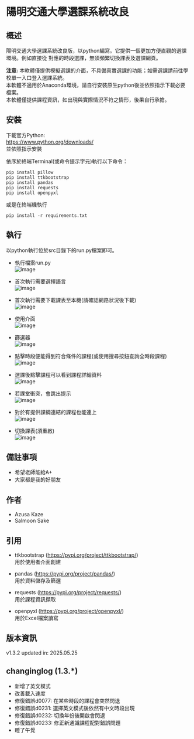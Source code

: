 
# 陽明交通大學選課系統改良

## 概述
陽明交通大學選課系統改良版，以python編寫。它提供一個更加方便直觀的選課環境。例如直接從
對應的時段選課，無須頻繁切換課表及選課網頁。

**注意:**
本軟體僅提供模擬選課的介面，不具備真實選課的功能；如需選課請前往學校單一入口登入選課系統。  
本軟體不適用於Anaconda環境，請自行安裝原生python後並依照指示下載必要檔案。  
本軟體僅提供課程資訊，如出現與實際情況不符之情形，後果自行承擔。

## 安裝

下載官方Python:  
https://www.python.org/downloads/  
並依照指示安裝

依序於終端Terminal(或命令提示字元)執行以下命令：
```
pip install pillow
pip install ttkbootstrap
pip install pandas
pip install requests
pip install openpyxl
```
或是在終端機執行
```
pip install -r requirements.txt
```

## 執行
以python執行位於src目錄下的run.py檔案即可。

- 執行檔案run.py  
![image](https://github.com/SalmoonSake2/Project---Course-Adding-Tool/blob/main/docs/show_case1.png)

- 首次執行需要選擇語言  
![image](https://github.com/SalmoonSake2/Project---Course-Adding-Tool/blob/main/docs/show_case2.png)

- 首次執行需要下載課表至本機(請確認網路狀況後下載)  
![image](https://github.com/SalmoonSake2/Project---Course-Adding-Tool/blob/main/docs/show_case3.png)

- 使用介面  
![image](https://github.com/SalmoonSake2/Project---Course-Adding-Tool/blob/main/docs/show_case4.png)

- 篩選器  
![image](https://github.com/SalmoonSake2/Project---Course-Adding-Tool/blob/main/docs/show_case5.png)

- 點擊時段便能得到符合條件的課程(或使用搜尋按鈕查詢全時段課程)  
![image](https://github.com/SalmoonSake2/Project---Course-Adding-Tool/blob/main/docs/show_case6.png)

- 選課後點擊課程可以看到課程詳細資料  
![image](https://github.com/SalmoonSake2/Project---Course-Adding-Tool/blob/main/docs/show_case7.png)

- 若課堂衝突，會跳出提示  
![image](https://github.com/SalmoonSake2/Project---Course-Adding-Tool/blob/main/docs/show_case8.png)

- 對於有提供課綱連結的課程也能連上  
![image](https://github.com/SalmoonSake2/Project---Course-Adding-Tool/blob/main/docs/show_case9.png)

- 切換課表(須重啟)  
![image](https://github.com/SalmoonSake2/Project---Course-Adding-Tool/blob/main/docs/show_case10.png)

## 備註事項
- 希望老師能給A+
- 大家都是我的好朋友

## 作者
- Azusa Kaze
- Salmoon Sake

## 引用
  
- ttkbootstrap (https://pypi.org/project/ttkbootstrap/)  
  用於使用者介面創建
  
- pandas (https://pypi.org/project/pandas/)  
  用於資料儲存及篩選
  
- requests (https://pypi.org/project/requests/)  
  用於課程資訊擷取
  
- openpyxl (https://pypi.org/project/openpyxl/)  
  用於Excel檔案讀寫

## 版本資訊
v1.3.2 updated in: 2025.05.25

## changinglog (1.3.*)
- 新增了英文模式
- 改善載入速度
- 修復錯誤d0077: 在某些時段的課程會突然閃退
- 修復錯誤d0231: 選擇英文模式後依然有中文時段出現
- 修復錯誤d0232: 切換年份後開啟會閃退
- 修復錯誤d0233: 修正新通識課程配對錯誤問題
- 睡了午覺
